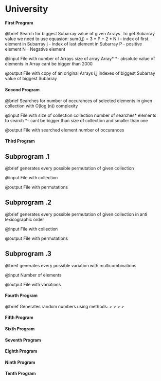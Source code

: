 # University

#### First Program ####

@brief  Search for biggest Subarray value of given Arrays. 
        To get Subarray value we need to use equasion:
        sum(i,j) = 3 * P + 2 * N
        i - index of first element in Subarray
        j - index of last element in Subarray
        P - positive element
        N - Negative element
        
@input  File with number of Arrays
                  size of array
                  Array*
*- absolute value of elements in Array cant be bigger than 2000               

@output File with copy of an original Arrays
                  i,j indexes of biggest Subarray
                  value of biggest Subarray

#### Second Program ####

@brief  Searches for number of occurances of selected elements in given collection with O(log (n)) complexity

@input  File  with size of collection
                   collection
                   number of searches*
                   elements to search
*- cant be bigger than size of collection and smaller than one

@output File with searched element
                  number of occurances

#### Third Program ####

## Subprogram .1 ##

@brief  generates every possible permutation of given collection

@input  File with collection

@output File with permutations

  ## Subprogram .2 ##

@brief  generates every possible permutation of given collection in anti lexicographic order

@input  File with collection

@output File with permutations

  ## Subprogram .3 ##
  
@breif  generates every possible variation with multicombinations

@input  Number of elements

@output File with variations

#### Fourth Program ####

@brief  Generates random numbers using methods:
        > 
        >
        >
        >
        
        
#### Fifth Program ####

#### Sixth Program ####

#### Seventh Program ####

#### Eighth Program ####

#### Ninth Program ####

#### Tenth Program ####

